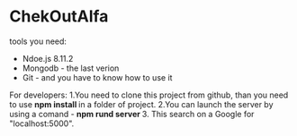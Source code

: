 # ChekOutAlfa
tools you need:
<ul>
  <li>Ndoe.js 8.11.2</li>
  <li>Mongodb - the last verion</li>
  <li>Git - and you have to know how to use it</li>
</ul>
For developers:
1.You need to clone this project from github, than you need to use <b> npm install </b> in a folder of project.
2.You can launch the server by using a comand - <b> npm rund server </b>
3. This search on a Google for "localhost:5000".
